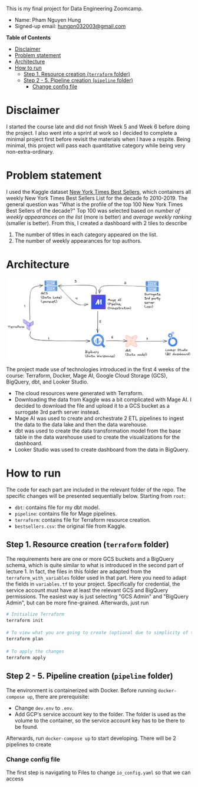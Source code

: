 This is my final project for Data Engineering Zoomcamp.

- Name: Pham Nguyen Hung
- Signed-up email: hungpn032003@gmail.com

<!-- START doctoc generated TOC please keep comment here to allow auto update -->
<!-- DON'T EDIT THIS SECTION, INSTEAD RE-RUN doctoc TO UPDATE -->
**Table of Contents**

- [Disclaimer](#disclaimer)
- [Problem statement](#problem-statement)
- [Architecture](#architecture)
- [How to run](#how-to-run)
  - [Step 1. Resource creation (`terraform` folder)](#step-1-resource-creation-terraform-folder)
  - [Step 2 - 5. Pipeline creation (`pipeline` folder)](#step-2---5-pipeline-creation-pipeline-folder)
    - [Change config file](#change-config-file)

<!-- END doctoc generated TOC please keep comment here to allow auto update -->

# Disclaimer

I started the course late and did not finish Week 5 and Week 6 before doing the project. I also went into a sprint at work so I decided to complete a minimal project first before revisit the materials when I have a respite. Being minimal, this project will pass each quantitative category while being very non-extra-ordinary.

# Problem statement

I used the Kaggle dataset [New York Times Best Sellers](https://www.kaggle.com/datasets/dhruvildave/new-york-times-best-sellers), which containers all weekly New York Times Best Sellers List for the decade fo 2010-2019. The general question was "What is the profile of the top 100 New York Times Best Sellers of the decade?" Top 100 was selected based on *number of weekly appearances on the list* (more is better) and *average weekly ranking* (smaller is better). From this, I created a dashboard with 2 tiles to describe

1. The number of titles in each category appeared on the list.
2. The number of weekly appearances for top authors.

# Architecture

![Project architecture (my own work)](./media/Architecture.png)

The project made use of technologies introduced in the first 4 weeks of the course: Terraform, Docker, Mage AI, Google Cloud Storage (GCS), BigQuery, dbt, and Looker Studio.

- The cloud resources were generated with Terraform.
- Downloading the data from Kaggle was a bit complicated with Mage AI. I decided to download the file and upload it to a GCS bucket as a surrogate 3rd parth server instead.
- Mage AI was used to create and orchestrate 2 ETL pipelines to ingest the data to the data lake and then the data warehouse.
- dbt was used to create the data transformation model from the base table in the data warehouse used to create the visualizations for the dashboard.
- Looker Studio was used to create dashboard from the data in BigQuery.

# How to run

The code for each part are included in the relevant folder of the repo. The specific changes will be presented sequentially below. Starting from `root`:

- `dbt`: contains file for my dbt model.
- `pipeline`: contains file for Mage pipelines.
- `terraform`: contains file for Terraform resource creation.
- `bestsellers.csv`: the original file from Kaggle.
  
## Step 1. Resource creation (`terraform` folder)

The requirements here are one or more GCS buckets and a BigQuery schema, which is quite similar to what is introduced in the second part of lecture 1. In fact, the files in this folder are adapted from the `terraform_with_variables` folder used in that part. Here you need to adapt the fields in `variables.tf` to your project. Specifically for credential, the service account must have at least the relevant GCS and BigQuery permissions. The easiest way is just selecting "GCS Admin" and "BigQuery Admin", but can be more fine-grained. Afterwards, just run
```sh
# Initialize Terraform
terraform init

# To view what you are going to create (optional due to simplicity of this project)
terraform plan

# To apply the changes
terraform apply
```

## Step 2 - 5. Pipeline creation (`pipeline` folder)

The environment is containerized with Docker. Before running `docker-compose up`, there are prerequisite:
- Change `dev.env` to `.env`.
- Add GCP's service account key to the folder. The folder is used as the volume to the container, so the service account key has to be there to be found.

Afterwards, run `docker-compose up` to start developing. There will be 2 pipelines to create

### Change config file

The first step is navigating to Files to change `io_config.yaml` so that we can access 